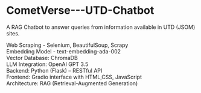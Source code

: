 # CometVerse---UTD-Chatbot
A RAG Chatbot to answer queries from information available in UTD (JSOM) sites.  
  
Web Scraping - Selenium, BeautifulSoup, Scrapy  
Embedding Model - text-embedding-ada-002  
Vector Database: ChromaDB  
LLM Integration: OpenAI GPT 3.5  
Backend: Python (Flask) – RESTful API  
Frontend: Gradio interface with HTML,CSS, JavaScript  
Architecture: RAG (Retrieval-Augmented Generation)
